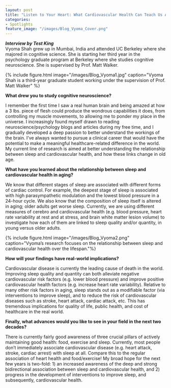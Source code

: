 ```yaml
---
layout: post
title: "Listen to Your Heart: What Cardiovascular Health Can Teach Us About Sleep"
categories: 
- Spotlights 
feature_image: "/images/Blog_Vyoma_Cover.png"
---
```

***Interview by Test King***<br/>
Vyoma Shah grew up in Mumbai, India and attended UC Berkeley where she majored in cognitive science. She is starting her third year in the psychology graduate program at Berkeley where she studies cognitive neuroscience. She is supervised by Prof. Matt Walker. 

{% include figure.html image="/images/Blog_Vyoma1.jpg" caption="Vyoma Shah is a third-year graduate student working under the supervision of Prof. Matt Walker" %}

**What drew you to study cognitive neuroscience?**

I remember the first time I saw a real human brain and being amazed at how a 3 lbs. piece of flesh could produce the wondrous capabilities it does, from controlling my muscle movements, to allowing me to ponder my place in the universe. I increasingly found myself drawn to reading neuroscience/psychology blogs and articles during my free time, and I gradually developed a deep passion to better understand the workings of the brain. I’ve always wanted to pursue a clinical career that would have the potential to make a meaningful healthcare-related difference in the world. My current line of research is aimed at better understanding the relationship between sleep and cardiovascular health, and how these links change in old age.  

**What have you learned about the relationship between sleep and cardiovascular health in aging?**

We know that different stages of sleep are associated with different forms of cardiac control. For example, the deepest stage of sleep is associated with high parasympathetic modulation and the lowest blood pressure in a 24-hour cycle. We also know that the composition of sleep itself is altered in aging; older adults get worse sleep. Currently, we are using different measures of cerebro and cardiovascular health (e.g. blood pressure, heart rate variability at rest and at stress, and brain white matter lesion volume) to investigate how each of them are linked to sleep quality and/or quantity, in young versus older adults.

{% include figure.html image="/images/Blog_Vyoma2.png" caption="Vyoma’s research focuses on the relationship between sleep and cardiovascular health over the lifespan."%}

**How will your findings have real-world implications?**

Cardiovascular disease is currently the leading cause of death in the world. Improving sleep quality and quantity can both alleviate negative cardiovascular risk factors (e.g. lower blood pressure) and improve positive cardiovascular health factors (e.g. increase heart rate variability). Relative to many other risk factors in aging, sleep stands out as a modifiable factor (via interventions to improve sleep), and to reduce the risk of cardiovascular diseases such as stroke, heart attack, cardiac attack, etc. This has tremendous implications for quality of life, public health, and cost of healthcare in the real world.

**Finally, what advances would you like to see in your field in the next two decades?**

There is currently fairly good awareness of three crucial pillars of actively maintaining good health: food, exercise and sleep. Currently, most people don’t immediately associate cardiovascular disease (e.g. heart attack, stroke, cardiac arrest) with sleep at all. Compare this to the regular association of heart health and food/exercise! My broad hope for the next few years is two-fold: 1) an increased awareness of the deep and strong bidirectional association between sleep and cardiovascular health, and 2) progress in the development of interventions to improve sleep, and subsequently, cardiovascular health. 

